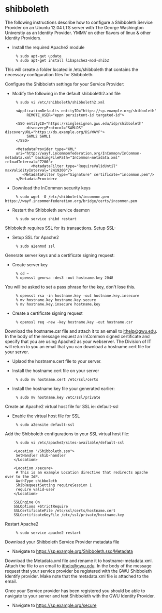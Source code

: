 shibboleth
==========

The following instructions describe how to configure a Shibboleth Service Provider on an Ubuntu 12.04 LTS server with The George Washington Universtiy as an Identity Provider.  YMMV on other flavors of linux & other Identity Providers.

* Install the required Apache2 module

```
	 % sudo apt-get update
	 % sudo apt-get install libapache2-mod-shib2
```

This will create a folder located in /etc/shibboleth that contains the necessary configuration files for Shibboleth.

Configure the Shibboleth settings for your Service Provider:

* Modify the following in the default shibboleth2.xml file
```
	 % sudo vi /etc/shibboleth/shibboleth2.xml
```

```
	 <ApplicationDefaults entityID="https://sp.example.org/shibboleth"
          REMOTE_USER="eppn persistent-id targeted-id">
  
	 <SSO entityID="https://singlesignon.gwu.edu/idp/shibboleth"
       	  discoveryProtocol="SAMLDS" discoveryURL="https://ds.example.org/DS/WAYF">
          SAML2 SAML1
	 </SSO>
  
	 <MetadataProvider type="XML"
	 uri="http://wayf.incommonfederation.org/InCommon/InCommon-metadata.xml" backingFilePath="InCommon-metadata.xml" reloadInterval="7200">
      		<MetadataFilter type="RequireValidUntil" maxValidityInterval="2419200"/>
	 	<MetadataFilter type="Signature" certificate="incommon.pem"/>
	 </MetadataProvider>
```

* Download the InCommon security keys

```
	 % sudo wget -O /etc/shibboleth/incommon.pem https://wayf.incommonfederation.org/bridge/certs/incommon.pem
```

* Restart the Shibboleth service daemon

```
	 % sudo service shibd restart
```

Shibboleth requires SSL for its transactions.  Setup SSL:
	
* Setup SSL for Apache2

```
	 % sudo a2enmod ssl
```

Generate server keys and a certificate signing request:

* Create server key

```
	 % cd ~
	 % openssl genrsa -des3 -out hostname.key 2048
```

You will be asked to set a pass phrase for the key, don't lose this.

```	 
	 % openssl rsa -in hostname.key -out hostname.key.insecure
	 % mv hostname.key hostname.key.secure
	 % mv hostname.key.insecure hostname.key
```

* Create a certificate signing request

```
	 % openssl req -new -key hostname.key -out hostname.csr
```

Download the hostname.csr file and attach it to an email to ithelp@gwu.edu.  In the body of the message request an InCommon signed certificate and specify that you are using Apache2 as your webserver.  The Division of IT will return to you an email that you can download a hostname.cert file for your server.

* Uplaod the hostname.cert file to your server.

* Install the hostname.cert file on your server

```
	 % sudo mv hostname.cert /etc/ssl/certs
```

* Install the hostname.key file your generated earlier:

```
	 % sudo mv hostname.key /etc/ssl/private
```

Create an Apache2 virtual host file for SSL ie: default-ssl

* Enable the virtual host file for SSL

```
	 % sudo a2ensite default-ssl
```

Add the Shibboleth configurations to your SSL virtual host file:

```
	 % sudo vi /etc/apache2/sites-available/default-ssl
```

```
	<Location "/Shibboleth.sso">
	 SetHandler shib-handler
	</Location>
      	
	<Location /secure>
	 # This is an example Location directive that redirects apache over to the IdP.
	 AuthType shibboleth
	 ShibRequestSetting requireSession 1
	 require valid-user
	</Location>
        
	SSLEngine On
	SSLOptions +StrictRequire
	SSLCertificateFile /etc/ssl/certs/hostname.cert
	SSLCertificateKeyFile /etc/ssl/private/hostname.key
```

Restart Apache2

```
	 % sudo service apache2 restart
```

Download your Shibboleth Service Provider metadata file	

* Navigate to https://sp.example.org/Shibboleth.sso/Metadata

Download the Metadata.xml file and rename it to hostname-metadata.xml. Attach the file to an email to ithelp@gwu.edu.  In the body of the message request that your service provider be registered with the GWU Shibboleth Identify provider.  Make note that the metadata.xml file is attached to the email.

Once your Service provider has been registered you should be able to navigate to your server and test Shibboleth with the GWU Identity Provider.

* Navigate to https://sp.example.org/secure

